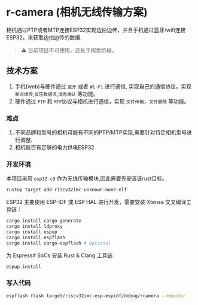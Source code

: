 # r-camera (相机无线传输方案)

相机通过PTP或者MTP连接ESP32实现边拍边传，并且手机通过蓝牙/wifi连接ESP32，来获取边拍边传的数据.

> ⚠️ 目前项目不可使用，还处于探索阶段。

## 技术方案

1. 手机(web)与硬件通过 `蓝牙` 或者 `Wi-Fi` 进行通信, 实现自己的通信协议，实现 `断点续传`,`反压数据流`,`消息确认` 等功能。
2. 硬件通过 `PTP` 和 `MTP`协议与相机进行通信，实现 `文件传输`，`文件删除` 等功能。

### 难点

1. 不同品牌和型号的相机可能有不同的PTP/MTP实现,需要针对特定相机型号进行调整.
2. 相机能否有足够的电力供电ESP32


### 开发环境

本项目采用 `esp32-c3` 作为无线传输模块,因此需要先安装该rust目标。

```bash
rustup target add riscv32imc-unknown-none-elf
```

ESP32 主要使用 ESP-IDF 或 ESP HAL 进行开发，需要安装 Xtensa 交叉编译工具链：

```bash
cargo install cargo-generate
cargo install ldproxy
cargo install espup
cargo install espflash
cargo install cargo-espflash # Optional
```

为 Espressif SoCs 安装 Rust & Clang 工具链.

```bash
espup install
```

### 写入代码

```bash
espflash flash target/riscv32imc-esp-espidf/debug/rcamera --monitor
```
